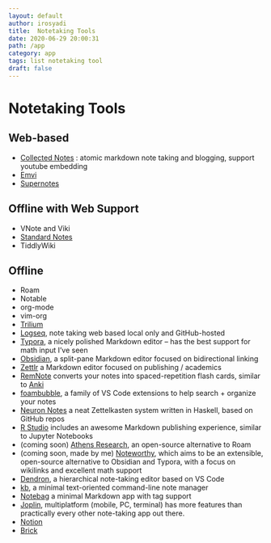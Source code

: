 ```yaml
---
layout: default
author: irosyadi
title:  Notetaking Tools
date: 2020-06-29 20:00:31
path: /app
category: app
tags: list notetaking tool
draft: false
---
```


# Notetaking Tools

## Web-based
- [Collected Notes](https://collectednotes.com/) : atomic markdown note taking and blogging, support youtube embedding
- [Emvi](https://emvi.com/)
- [Supernotes](https://supernotes.app)

## Offline with Web Support
- VNote and Viki
- [Standard Notes](https://standardnotes.org/)
- TiddlyWiki

## Offline
- Roam
- Notable
- org-mode
- vim-org
- [Trilium](https://github.com/zadam/trilium)
- [Logseq](https://logseq.com/), note taking web based local only and GitHub-hosted
- [Typora](https://typora.io/), a nicely polished Markdown editor – has the best support for math input I’ve seen
- [Obsidian](https://obsidian.md/features), a split-pane Markdown editor focused on bidirectional linking
- [Zettlr](https://www.zettlr.com/) a Markdown editor focused on publishing / academics
- [RemNote](https://www.remnote.io/) converts your notes into spaced-repetition flash cards, similar to [Anki](https://apps.ankiweb.net/)
- [foambubble](https://foambubble.github.io/foam/), a family of VS Code extensions to help search + organize your notes
- [Neuron Notes](https://www.srid.ca/b6df4059.html) a neat Zettelkasten system written in Haskell, based on GitHub repos
- [R Studio](https://rstudio.com/) includes an awesome Markdown publishing experience, similar to Jupyter Notebooks
- (coming soon) [Athens Research](https://github.com/athensresearch/athens), an open-source alternative to Roam
- (coming soon, made by me) [Noteworthy](https://noteworthy.ink/), which aims to be an extensible, open-source alternative to Obsidian and Typora, with a focus on wikilinks and excellent math support
- [Dendron](https://www.dendron.so/), a hierarchical note-taking editor based on VS Code
- [kb](https://github.com/gnebbia/kb), a minimal text-oriented command-line note manager
- [Notebag](https://notebag.app/) a minimal Markdown app with tag support
- [Joplin](https://joplinapp.org/),  multiplatform (mobile, PC, terminal) has more features than practically every other note-taking app out there.
- [Notion](https://notion.so/)
- [Brick](https://brick.do/)
<!--stackedit_data:
eyJoaXN0b3J5IjpbLTI2NTkzNTA4MF19
-->